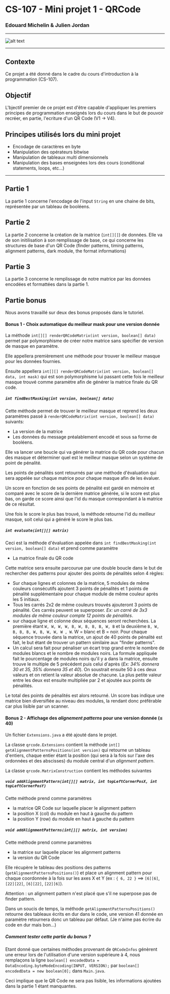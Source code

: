 # CS-107 - Mini projet 1 - QRCode

### Edouard Michelin & Julien Jordan

---

![alt text](https://chart.googleapis.com/chart?cht=qr&chl=I%20love%20java!&chs=180x180&choe=UTF-8&chld=L|2)

---

## Contexte

Ce projet a été donné dans le cadre du cours d'introduction à la programmation (CS-107).

## Objectif

L'bjectif premier de ce projet est d'être capable d'appliquer les premiers principes de programmation enseignés lors du cours dans le but de pouvoir recréer, en partie, l'ecriture d'un QR Code (V1 -> V4).

## Principes utilisés lors du mini projet

- Encodage de caractères en byte
- Manipulation des opérateurs bitwise
- Manipulation de tableaux multi dimensionnels
- Manipulation des bases enseignées lors des cours (conditional statements, loops, etc...)

---

## Partie 1

La partie 1 concerne l'encodage de l'input `String` en une chaine de bits, représentée par un tableau de booléens.

## Partie 2

La partie 2 concerne la création de la matrice (`int[][]`) de données.
Elle va de son initilisation à son remplissage de base, ce qui concerne les structures de base d'un QR Code (finder patterns, timing patterns, alignment patterns, dark module, the format informations)

## Partie 3

La partie 3 concerne le remplissage de notre matrice par les données encodées et formattées dans la partie 1.

## Partie bonus

Nous avons travaillé sur deux des bonus proposés dans le tutoriel.

#### Bonus 1 - Choix automatique du meilleur mask pour une version donnée

La méthode `int[][] renderQRCodeMatrix(int version, boolean[] data)` permet par polymorphisme de créer notre matrice sans spécifier de version de masque en paramètre.

Elle appellera premièrement une méthode pour trouver le meilleur masque pour les données fournies.

Ensuite appellera `int[][] renderQRCodeMatrix(int version, boolean[] data, int mask)` qui est son polymorphisme lui passant cette fois le meilleur masque trouvé comme paramètre afin de générer la matrice finale du QR code.


##### `int findBestMasking(int version, boolean[] data)`

Cette méthode permet de trouver le meilleur masque et reprend les deux paramètres passé à `renderQRCodeMatrix(int version, boolean[] data)` suivants:
- La version de la matrice
- Les données du message préalablement encodé et sous sa forme de booléens.

Elle va lancer une boucle qui va générer la matrice du QR code pour chacun des masque et déterminer quel est le meilleur masque selon un système de point de pénalité.

Les points de pénalités sont retournés par une méthode d'évaluation qui sera appelée sur chaque matrice pour chaque masque afin de les évaluer.

Un score en fonction de ses points de pénalité est gardé en mémoire et comparé avec le score de la dernière matrice générée, si le score est plus bas, on garde ce score ainsi que l'id du masque correspondant à la matrice de ce résultat.

Une fois le score le plus bas trouvé, la méthode retourne l'id du meilleur masque, soit celui qui a généré le score le plus bas.

##### `int evaluate(int[][] matrix)`

Ceci est la méthode d'évaluation appelée dans `int findBestMasking(int version, boolean[] data)` et prend comme paramètre
- La matrice finale du QR code

Cette matrice sera ensuite parcourue par une double boucle dans le but de rechercher des patterns pour ajouter des points de pénalités selon 4 règles:
- Sur chaque lignes et colonnes de la matrice, 5 modules de même couleurs consécutifs ajoutent 3 points de pénalités et 1 points de pénalité supplémentaire pour chaque module de même couleur après les 5 initiaux.
- Tous les carrés 2x2 de même couleurs trouvés ajouteront 3 points de pénalité. Ces carrés peuvent se superposer. <i>Ex: un carré de 3x3 modules de même couleur compte 12 points de pénalités</i>.
- sur chaque ligne et colonne deux séquences seront recherchées. La première étant `W, W, W, W, B, W, B, B, B, W, B` et la deuxième `B, W, B, B, B, W, B, W, W, W , W`. W = blanc et B = noir. Pour chaque séquence trouvée dans la matrice, un ajout de 40 points de pénalité est fait, le but étant de trouver un pattern similaire aux "finder patterns".
- Un calcul sera fait pour pénaliser un écart trop grand entre le nombre de modules blancs et le nombre de modules noirs. La formule appliquée fait le pourcentage de modules noirs qu'il y a dans la matrice, ensuite trouve le multiple de 5 précédent puis celui d'après (<i>Ex: 34% donnera 30 et 35, 35% donnera 35 et 40</i>). On soustrait ensuite 50 à ces deux valeurs et on retient la valeur absolue de chacune. La plus petite valeur entre les deux est ensuite multipliée par 2 et ajoutée aux points de pénalités.

Le total des points de pénalités est alors retourné. Un score bas indique une matrice bien diversifiée au niveau des modules, la rendant donc préférable car plus lisible par un scanner.

#### Bonus 2 - Affichage des <i>alignement patterns</i> pour une version donnée (≤ 40)

Un fichier `Extensions.java` a été ajouté dans le projet.

La classe `qrcode.Extensions` contient la méthode `int[] getAlignmentPatternsPositions(int version)` qui retourne un tableau d'entiers, chaque entier étant la position (qui sera à la fois sur l'axe des ordonnées et des abscisses) du module central d'un <i>alignment pattern</i>.

La classe `qrcode.MatrixConstruction` contient les méthodes suivantes

##### `void addAlignmentPattern(int[][] matrix, int topLeftCornerPosX, int topLeftCornerPosY)`

Cette méthode prend comme paramètres
- la matrice QR Code sur laquelle placer le alignment pattern
- la position X (col) du module en haut à gauche du pattern
- la position Y (row) du module en haut à gauche du pattern

##### `void addAlignmentPatterns(int[][] matrix, int version)`

Cette méthode prend comme paramètres
- la matrice sur laquelle placer les alignment patterns
- la version du QR Code

Elle récupère le tableau des positions des patterns (`getAlignmentPatternsPositions()`) et place un alignment pattern pour chaque coordonnée à la fois sur les axes X et Y (ex : `{ 6, 22 }` ==> `[6][6]`, `[22][22]`, `[6][22]`, `[22][6]`).

Attention : un alignment pattern n'est placé que s'il ne superpose pas de finder pattern.

Dans un soucis de temps, la méthode `getAlignmentPatternsPositions()` retourne des tableaux écrits en dur dans le code, une version 41 donnée en paramètre retournera donc un tableau par défaut. (Je n'aime pas écrire du code en dur mais bon...)

##### Comment tester cette partie du bonus ?

Etant donné que certaines méthodes provenant de `QRCodeInfos` génèrent une erreur lors de l'utilisation d'une version supérieure à 4, nous remplaçons la ligne `boolean[] encodedData = DataEncoding.byteModeEncoding(INPUT, VERSION);` par `boolean[] encodedData = new boolean[0];` dans `Main.java`.

Ceci implique que le QR Code ne sera pas lisible, les informations ajoutées dans la partie 1 étant manquantes.
